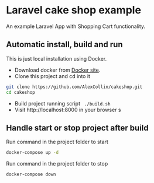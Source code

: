 # Laravel cake shop example

An example Laravel App with Shopping Cart functionality. 

## Automatic install, build and run

This is just local installation using Docker. 
- Download docker from [Docker site](https://www.docker.com/products/docker-desktop).
- Clone this project and cd into it
~~~ bash
git clone https://github.com/AlexCollin/cakeshop.git 
cd cakeshop
~~~
- Build project running script 
`` ./build.sh``
- Visit http://localhost:8000 in your browser
s
## Handle start or stop project after build
Run command in the project folder to start
```bash
docker-compose up -d
```
Run command in the project folder to stop
```bash
docker-compose down
```